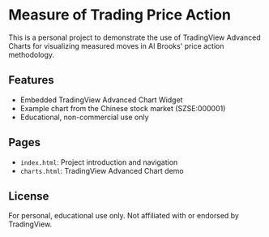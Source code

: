 # Measure of Trading Price Action

This is a personal project to demonstrate the use of TradingView Advanced Charts for visualizing measured moves in Al Brooks' price action methodology.

## Features

- Embedded TradingView Advanced Chart Widget
- Example chart from the Chinese stock market (SZSE:000001)
- Educational, non-commercial use only

## Pages

- `index.html`: Project introduction and navigation
- `charts.html`: TradingView Advanced Chart demo

## License

For personal, educational use only. Not affiliated with or endorsed by TradingView.
